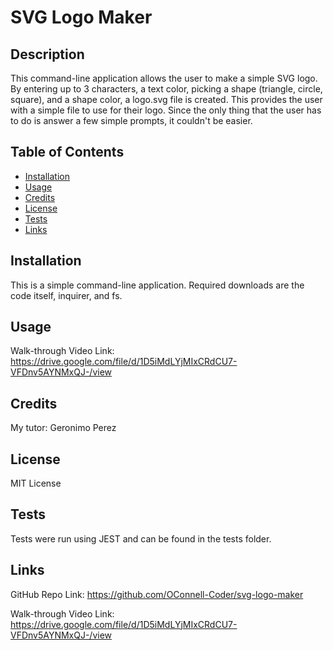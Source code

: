 # SVG Logo Maker

## Description

This command-line application allows the user to make a simple SVG logo. By entering up to 3 characters, a text color, picking a shape (triangle, circle, square), and a shape color, a logo.svg file is created. This provides the user with a simple file to use for their logo. Since the only thing that the user has to do is answer a few simple prompts, it couldn't be easier.

## Table of Contents

- [Installation](#installation)
- [Usage](#usage)
- [Credits](#credits)
- [License](#license)
- [Tests](#tests)
- [Links](#links)

## Installation

This is a simple command-line application. Required downloads are the code itself, inquirer, and fs.

## Usage

Walk-through Video Link: https://drive.google.com/file/d/1D5iMdLYjMIxCRdCU7-VFDnv5AYNMxQJ-/view

## Credits

My tutor: Geronimo Perez

## License

MIT License

## Tests

Tests were run using JEST and can be found in the tests folder.

## Links

GitHub Repo Link: https://github.com/OConnell-Coder/svg-logo-maker

Walk-through Video Link: https://drive.google.com/file/d/1D5iMdLYjMIxCRdCU7-VFDnv5AYNMxQJ-/view